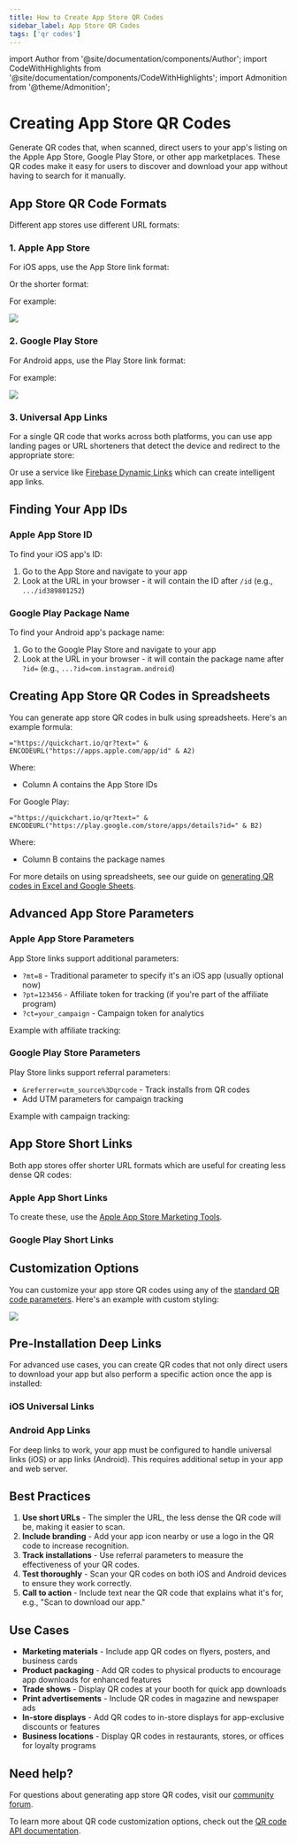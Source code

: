 ```yaml
---
title: How to Create App Store QR Codes
sidebar_label: App Store QR Codes
tags: ['qr codes']
---
```


import Author from '@site/documentation/components/Author';
import CodeWithHighlights from '@site/documentation/components/CodeWithHighlights';
import Admonition from '@theme/Admonition';

# Creating App Store QR Codes

Generate QR codes that, when scanned, direct users to your app's listing on the Apple App Store, Google Play Store, or other app marketplaces. These QR codes make it easy for users to discover and download your app without having to search for it manually.

## App Store QR Code Formats

Different app stores use different URL formats:

### 1. Apple App Store

For iOS apps, use the App Store link format:

<CodeWithHighlights wrap code="https://quickchart.io/qr?**text=**https://apps.apple.com/**country**/app/**app-name**/**id**" />

Or the shorter format:

<CodeWithHighlights wrap code="https://quickchart.io/qr?**text=**https://apps.apple.com/app/**id**" />

For example:

<CodeWithHighlights wrap code="https://quickchart.io/qr?**text=**https://apps.apple.com/us/app/instagram/id389801252" />

<img loading="lazy" src="https://quickchart.io/qr?text=https://apps.apple.com/us/app/instagram/id389801252" />

### 2. Google Play Store

For Android apps, use the Play Store link format:

<CodeWithHighlights wrap code="https://quickchart.io/qr?**text=**https://play.google.com/store/apps/details?id=**package_name**" />

For example:

<CodeWithHighlights wrap code="https://quickchart.io/qr?**text=**https://play.google.com/store/apps/details?id=com.instagram.android" />

<img loading="lazy" src="https://quickchart.io/qr?text=https://play.google.com/store/apps/details?id=com.instagram.android" />

### 3. Universal App Links

For a single QR code that works across both platforms, you can use app landing pages or URL shorteners that detect the device and redirect to the appropriate store:

<CodeWithHighlights wrap code="https://quickchart.io/qr?**text=**https://yourappwebsite.com/download" />

Or use a service like [Firebase Dynamic Links](https://firebase.google.com/docs/dynamic-links) which can create intelligent app links.

## Finding Your App IDs

### Apple App Store ID

To find your iOS app's ID:
1. Go to the App Store and navigate to your app
2. Look at the URL in your browser - it will contain the ID after `/id` (e.g., `.../id389801252`)

### Google Play Package Name

To find your Android app's package name:
1. Go to the Google Play Store and navigate to your app
2. Look at the URL in your browser - it will contain the package name after `?id=` (e.g., `...?id=com.instagram.android`)

## Creating App Store QR Codes in Spreadsheets

You can generate app store QR codes in bulk using spreadsheets. Here's an example formula:

```
="https://quickchart.io/qr?text=" & ENCODEURL("https://apps.apple.com/app/id" & A2)
```

Where:
- Column A contains the App Store IDs

For Google Play:

```
="https://quickchart.io/qr?text=" & ENCODEURL("https://play.google.com/store/apps/details?id=" & B2)
```

Where:
- Column B contains the package names

For more details on using spreadsheets, see our guide on [generating QR codes in Excel and Google Sheets](/documentation/generate-qr-codes-excel-google-sheets/).

## Advanced App Store Parameters

### Apple App Store Parameters

App Store links support additional parameters:

- `?mt=8` - Traditional parameter to specify it's an iOS app (usually optional now)
- `?pt=123456` - Affiliate token for tracking (if you're part of the affiliate program)
- `?ct=your_campaign` - Campaign token for analytics

Example with affiliate tracking:

<CodeWithHighlights wrap code="https://quickchart.io/qr?**text=**https://apps.apple.com/us/app/id389801252?pt=123456&ct=qr_promotion" />

### Google Play Store Parameters

Play Store links support referral parameters:

- `&referrer=utm_source%3Dqrcode` - Track installs from QR codes
- Add UTM parameters for campaign tracking

Example with campaign tracking:

<CodeWithHighlights wrap code="https://quickchart.io/qr?**text=**https://play.google.com/store/apps/details?id=com.instagram.android&referrer=utm_source%3Dqrcode%26utm_medium%3Dmarketing%26utm_campaign%3Dspring_promo" />

## App Store Short Links

Both app stores offer shorter URL formats which are useful for creating less dense QR codes:

### Apple App Short Links

<CodeWithHighlights wrap code="https://quickchart.io/qr?**text=**https://apple.co/3aBcDeF" />

To create these, use the [Apple App Store Marketing Tools](https://tools.applemediaservices.com/app-store/).

### Google Play Short Links

<CodeWithHighlights wrap code="https://quickchart.io/qr?**text=**https://play.google.com/store/apps/details?id=com.example.app&shortlink=abcdef" />

## Customization Options

You can customize your app store QR codes using any of the [standard QR code parameters](/documentation/qr-codes/#qr-code-parameters). Here's an example with custom styling:

<CodeWithHighlights wrap code="https://quickchart.io/qr?**text=**https://apps.apple.com/app/id389801252&**dark=**4285f4&**caption=**Download Our App&**captionFontSize=**15" />

<img loading="lazy" src="https://quickchart.io/qr?text=https://apps.apple.com/app/id389801252&dark=4285f4&caption=Download Our App&captionFontSize=15" />

## Pre-Installation Deep Links

For advanced use cases, you can create QR codes that not only direct users to download your app but also perform a specific action once the app is installed:

### iOS Universal Links

<CodeWithHighlights wrap code="https://quickchart.io/qr?**text=**https://yourappwebsite.com/special-offer" />

### Android App Links

<CodeWithHighlights wrap code="https://quickchart.io/qr?**text=**https://yourdomain.com/special-offer" />

<Admonition type="info">
  For deep links to work, your app must be configured to handle universal links (iOS) or app links (Android). This requires additional setup in your app and web server.
</Admonition>

## Best Practices

1. **Use short URLs** - The simpler the URL, the less dense the QR code will be, making it easier to scan.
2. **Include branding** - Add your app icon nearby or use a logo in the QR code to increase recognition.
3. **Track installations** - Use referral parameters to measure the effectiveness of your QR codes.
4. **Test thoroughly** - Scan your QR codes on both iOS and Android devices to ensure they work correctly.
5. **Call to action** - Include text near the QR code that explains what it's for, e.g., "Scan to download our app."

## Use Cases

- **Marketing materials** - Include app QR codes on flyers, posters, and business cards
- **Product packaging** - Add QR codes to physical products to encourage app downloads for enhanced features
- **Trade shows** - Display QR codes at your booth for quick app downloads
- **Print advertisements** - Include QR codes in magazine and newspaper ads
- **In-store displays** - Add QR codes to in-store displays for app-exclusive discounts or features
- **Business locations** - Display QR codes in restaurants, stores, or offices for loyalty programs

## Need help?

For questions about generating app store QR codes, visit our [community forum](https://community.quickchart.io/).

To learn more about QR code customization options, check out the [QR code API documentation](/documentation/qr-codes/).

<Author />